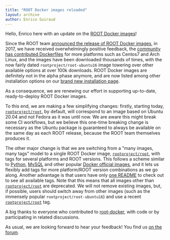 ```yaml
---
title: "ROOT Docker images reloaded"
layout: archive
author: Enrico Guiraud
---
```


Hello,
Enrico here with an update on the [ROOT Docker images](https://hub.docker.com/r/rootproject/root)!

Since the ROOT team [announced the release of ROOT Docker images](https://root.cern/root-docker-container-alpha-version/), in 2017,
we have received overwhelmingly positive feedback, the [community has contributed Dockerfiles](https://github.com/root-project/root-docker/graphs/contributors) for more platforms such as Centos7 and Arch Linux, and the images have been downloaded thousands of times, with the now fairly dated `rootproject/root-ubuntu16` image towering over other available options at over 100k downloads. ROOT Docker images are definitely not in the alpha phase anymore, and are now listed among other installation options on our [brand new installation page](https://root.cern/install).

As a consequence, we are renewing our effort in supporting up-to-date, ready-to-deploy ROOT Docker images.

To this end, we are making a few simplifying changes: firstly, starting today, [`rootproject/root`](https://hub.docker.com/r/rootproject/root), by default, will correspond to an image based on Ubuntu 20.04 and not Fedora as it was until now. We are aware this might break some CI workflows, but we believe this one-time breaking change is necessary as the Ubuntu package is guaranteed to always be available on the same day as each ROOT release, because the ROOT team themselves produces it.

The other major change is that we are switching from a "many images, many tags" model to a single ROOT Docker image, [`rootproject/root`](https://hub.docker.com/r/rootproject/root), with tags for several platforms and ROOT versions. This follows a scheme similar to [Python](https://hub.docker.com/_/python), [MySQL](https://hub.docker.com/_/mysql) and other popular [Docker official images](https://docs.docker.com/docker-hub/official_images), and it lets us flexibly add tags for more platform/ROOT version combinations as we go along. Another advantage is that users have only [one README](https://hub.docker.com/r/rootproject/root) to check out to see all available tags.
Note that this means that all images other than [`rootproject/root`](https://hub.docker.com/r/rootproject/root) are deprecated. We will not remove existing images, but, if possible, users should switch away from other images (such as the immensely popular `rootproject/root-ubuntu16`) and use a recent [`rootproject/root`](https://hub.docker.com/r/rootproject/root) tag.

A big thanks to everyone who contributed to [root-docker](https://github.com/root-project/root-docker), with code or by participating in related discussions.

As usual, we are looking forward to hear your feedback! You find us [on the forum](https://root-forum.cern.ch).
